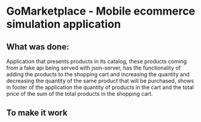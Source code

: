 # GoMarketplace - Mobile ecommerce simulation application

## What was done:
Application that presents products in its catalog, these products coming from a fake api being served 
with json-server, has the functionality of adding the products to the shopping cart and increasing the 
quantity and decreasing the quantity of the same product that will be purchased, shows in footer of the 
application the quantity of products in the cart and the total price of the sum of the total products 
in the shopping cart.



## To make it work
